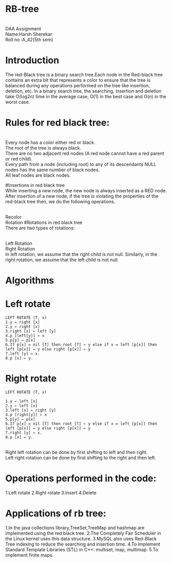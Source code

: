 # RB-tree
<br>DAA Assignment
<br>Name:Harsh Sherekar
<br>Roll no :A_42(5th sem)
# Introduction
The red-Black tree is a binary search tree.Each node in the Red-black tree contains an extra bit that represents a color to ensure that the tree is balanced during any operations performed on the tree like insertion, deletion, etc. In a binary search tree, the searching, insertion and deletion take O(log2n) time in the average case, O(1) in the best case and O(n) in the worst case.
# Rules for red black tree:
<br>Every node has a color either red or black.
<br>The root of the tree is always black.
<br>There are no two adjacent red nodes (A red node cannot have a red parent or red child).
<br>Every path from a node (including root) to any of its descendants NULL nodes has the same number of black nodes.
<br>All leaf nodes are black nodes.

#Insertions in red black tree
<br>While inserting a new node, the new node is always inserted as a RED node. After insertion of a new node, if the tree is violating the properties of the red-black tree then, we do the following operations.

<br>Recolor
<br>Rotation
#Rotations in red black tree
<br>There are two types of rotations:

<br>Left Rotation
<br>Right Rotation
<br>In left rotation, we assume that the right child is not null. Similarly, in the right rotation, we assume that the left child is not null.
 # Algorithms
 # Left rotate
 ```
 LEFT ROTATE (T, x)
1.y ← right [x]
2.y ← right [x]
3.right [x] ← left [y]
4.p [left[y]] ← x
5.p[y] ← p[x]
6.If p[x] = nil [T] then root [T] ← y else if x = left [p[x]] then left [p[x]] ← y else right [p[x]] ← y
7.left [y] ← x.
8.p [x] ← y.
 ```
 # Right rotate
 ```
 LEFT ROTATE (T, x)

1.y ← left [x]
2.y ← left [x]
3.left [x] ← right [y]
4.p [right[y]] ← x
5.p[y] ← p[x]
6.If p[x] = nil [T] then root [T] ← y else if x = left [p[x]] then left [p[x]] ← y else right [p[x]] ← y
7.right [y] ← x.
8.p [x] ← y.
 ```
<br>Right left rotation can be done by first shifting to left and then right.
<br>Left right rotation can be done by first shifting to the right and then left.
# Operations performed in the code:
1.Left rotate 
2.Right rotate
3.Insert
4.Delete

# Applications of rb tree:
1.In the java collections library,TreeSet,TreeMap and hashmap are implemented using the red black tree.
2.The Completely Fair Scheduler in the Linux kernel uses this data structure.
3.MySQL also uses Red-Black Tree indexing to reduce the searching and insertion time.
4.To implement Standard Template Libraries (STL) in C++: multiset, map, multimap.
5.To implement finite maps.









